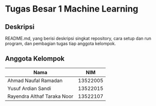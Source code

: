 # Tugas Besar 1 Machine Learning

## Deskripsi

README.md, yang berisi deskripsi singkat repository, cara setup dan run program, dan pembagian tugas tiap anggota kelompok.

## Anggota Kelompok

| Nama                        | NIM      |
|-----------------------------|----------|
| Ahmad Naufal Ramadan        | 13522005 |
| Yusuf Ardian Sandi          | 13522015 |
| Rayendra Althaf Taraka Noor | 13522107 |

